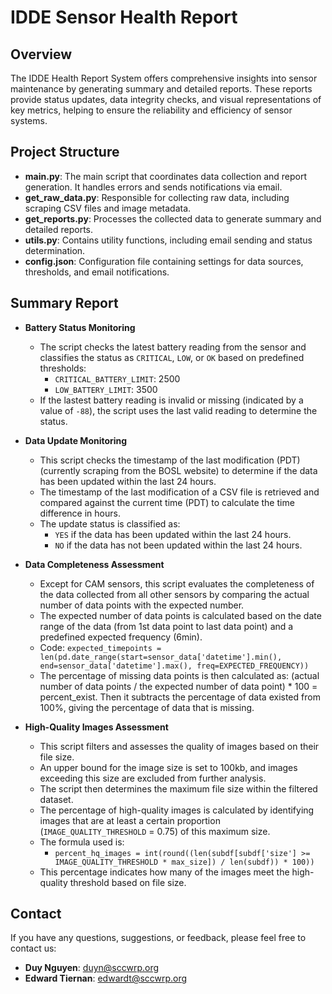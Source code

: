 # IDDE Sensor Health Report

## Overview

The IDDE Health Report System offers comprehensive insights into sensor maintenance by generating summary and detailed reports. These reports provide status updates, data integrity checks, and visual representations of key metrics, helping to ensure the reliability and efficiency of sensor systems.

## Project Structure

- **main.py**: The main script that coordinates data collection and report generation. It handles errors and sends notifications via email.
- **get_raw_data.py**: Responsible for collecting raw data, including scraping CSV files and image metadata.
- **get_reports.py**: Processes the collected data to generate summary and detailed reports.
- **utils.py**: Contains utility functions, including email sending and status determination.
- **config.json**: Configuration file containing settings for data sources, thresholds, and email notifications.

## Summary Report
- **Battery Status Monitoring**
  - The script checks the latest battery reading from the sensor and classifies the status as `CRITICAL`, `LOW`, or `OK` based on predefined thresholds:
    - `CRITICAL_BATTERY_LIMIT`: 2500
    - `LOW_BATTERY_LIMIT`: 3500
  - If the lastest battery reading is invalid or missing (indicated by a value of `-88`), the script uses the last valid reading to determine the status.

- **Data Update Monitoring**
  - This script checks the timestamp of the last modification (PDT) (currently scraping from the BOSL website) to determine if the data has been updated within the last 24 hours.
  - The timestamp of the last modification of a CSV file is retrieved and compared against the current time (PDT) to calculate the time difference in hours.
  - The update status is classified as:
    - `YES` if the data has been updated within the last 24 hours.
    - `NO` if the data has not been updated within the last 24 hours.

- **Data Completeness Assessment**
  - Except for CAM sensors, this script evaluates the completeness of the data collected from all other sensors by comparing the actual number of data points with the expected number.
  - The expected number of data points is calculated based on the date range of the data (from 1st data point to last data point) and a predefined expected frequency (6min).
  - Code: `expected_timepoints = len(pd.date_range(start=sensor_data['datetime'].min(), end=sensor_data['datetime'].max(), freq=EXPECTED_FREQUENCY))`
  - The percentage of missing data points is then calculated as: (actual number of data points / the expected number of data point) * 100 = percent_exist. Then it subtracts the percentage of data existed from 100%, giving the percentage of data that is missing.

- **High-Quality Images Assessment**
  - This script filters and assesses the quality of images based on their file size.
  - An upper bound for the image size is set to 100kb, and images exceeding this size are excluded from further analysis.
  - The script then determines the maximum file size within the filtered dataset.
  - The percentage of high-quality images is calculated by identifying images that are at least a certain proportion (`IMAGE_QUALITY_THRESHOLD` = 0.75) of this maximum size.
  - The formula used is:
    - `percent_hq_images = int(round((len(subdf[subdf['size'] >= IMAGE_QUALITY_THRESHOLD * max_size]) / len(subdf)) * 100))`
  - This percentage indicates how many of the images meet the high-quality threshold based on file size.


## Contact

If you have any questions, suggestions, or feedback, please feel free to contact us:

- **Duy Nguyen**: [duyn@sccwrp.org](mailto:duyn@sccwrp.org)
- **Edward Tiernan**: [edwardt@sccwrp.org](mailto:edwardt@sccwrp.org)
